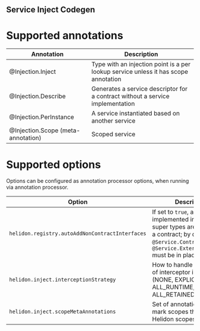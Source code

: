Service Inject Codegen
---------------

# Supported annotations

| Annotation                         | Description                                                                         |
|------------------------------------|-------------------------------------------------------------------------------------|
| @Injection.Inject                  | Type with an injection point is a per lookup service unless it has scope annotation |
| @Injection.Describe                | Generates a service descriptor for a contract without a service implementation      |
| @Injection.PerInstance             | A service instantiated based on another service                                     |
| @Injection.Scope (meta-annotation) | Scoped service                                                                      | 

# Supported options

Options can be configured as annotation processor options, when running via annotation processor.

| Option                                          | Description                                                                                                                                                              |
|-------------------------------------------------|--------------------------------------------------------------------------------------------------------------------------------------------------------------------------|
| `helidon.registry.autoAddNonContractInterfaces` | If set to `true`, all implemented interfaces and super types are considered a contract; by default, `@Service.Contract` or `@Service.ExternalContracts` must be in place |
| `helidon.inject.interceptionStrategy`           | How to handle generation of interceptor invokers (NONE, EXPLICIT, ALL_RUNTIME, ALL_RETAINED)                                                                             |
| `helidon.inject.scopeMetaAnnotations`           | Set of annotations that mark scopes that are not Helidon scopes                                                                                                          |
